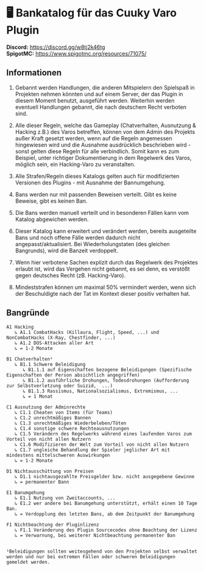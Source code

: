 # 🖥 Bankatalog für das Cuuky Varo Plugin

**Discord:** https://discord.gg/w8tj2k46tg<br/>
**SpigotMC:** https://www.spigotmc.org/resources/71075/

## Informationen
1.   Gebannt werden Handlungen, die anderen Mitspielern den Spielspaß in Projekten nehmen könnten und auf einem Server, der das Plugin in diesem Moment benutzt, ausgeführt            werden. Weiterhin werden eventuell Handlungen gebannt, die nach deutschem Recht verboten sind. 

2.   Alle dieser Regeln, welche das Gameplay (Chatverhalten, Ausnutzung & Hacking z.B.) des Varos betreffen, können von dem Admin des Projekts außer Kraft gesetzt werden, wenn        auf die Regeln angemessen hingewiesen wird und die Ausnahme ausdrücklich beschrieben wird - sonst gelten diese Regeln für alle verbindlich.
     Somit kann es zum Beispiel, unter richtiger Dokumentierung in dem Regelwerk des Varos, möglich sein, ein Hacking-Varo zu veranstalten.

3.   Alle Strafen/Regeln dieses Katalogs gelten auch für modifizierten Versionen des Plugins - mit Ausnahme der Bannumgehung.

4.   Bans werden nur mit passenden Beweisen verteilt. Gibt es keine Beweise, gibt es keinen Ban.

5.   Die Bans werden manuell verteilt und in besonderen Fällen kann vom Katalog abgewichen werden.

6.   Dieser Katalog kann erweitert und verändert werden, bereits ausgeteilte Bans und noch offene Fälle werden dadurch nicht angepasst/aktualisiert.
     Bei Wiederholungstaten (des gleichen Bangrunds), wird die Banzeit verdoppelt.

7.   Wenn hier verbotene Sachen explizit durch das Regelwerk des Projektes erlaubt ist, wird das Vergehen nicht gebannt, es sei denn, es verstößt gegen deutsches Recht (zB.          Hacking-Varo).

8.   Mindeststrafen können um maximal 50% vermindert werden, wenn sich der Beschuldigte nach der Tat im Kontext dieser positiv verhalten hat.

## Bangründe
```
A1 Hacking
   ↳ A1.1 CombatHacks (Killaura, Flight, Speed, ...) und NonCombatHacks (X-Ray, Chestfinder, ...)
   ↳ A1.2 DOS-Attacken aller Art
   ↳ = 1-2 Monate

B1 Chatverhalten¹
   ↳ B1.1 Schwere Beleidigung
      ↳ B1.1.1 auf Eigenschaften bezogene Beleidigungen (Spezifische Eigenschaften der Person absichtlich angegriffen)
      ↳ B1.1.2 ausführliche Drohungen, Todesdrohungen (Aufforderung zur Selbstverletzung oder Suizid,  ...)
      ↳ B1.1.3 Rassismus, Nationalsozialismus, Extremismus, ...
      ↳ = 1 Monat

C1 Ausnutzung der Adminrechte
   ↳ C1.1 Cheaten von Items (für Teams)
   ↳ C1.2 unrechtmäßiges Bannen
   ↳ C1.3 unrechtmäßiges Wiederbeleben/Töten
   ↳ C1.4 sonstige schwere Rechteausnutzungen
   ↳ C1.5 Verändern des Regelwerks während eines laufenden Varos zum Vorteil von nicht allen Nutzern
   ↳ C1.6 Modifizieren der Welt zum Vorteil von nicht allen Nutzern
   ↳ C1.7 ungleiche Behandlung der Spieler jeglicher Art mit mindestens mittelschweren Auswirkungen
   ↳ = 1-2 Monate

D1 Nichtausschüttung von Preisen
   ↳ D1.1 nichtausgezahlte Preisgelder bzw. nicht ausgegebene Gewinne
   ↳ = permanenter Bann
  
E1 Banumgehung
   ↳ E1.1 Nutzung von Zweitaccounts, ...
   ↳ E1.2 wer andere bei Banumgehung unterstützt, erhält einen 10 Tage Ban.
   ↳ = Verdopplung des letzten Bans, ab dem Zeitpunkt der Banumgehung
   
F1 Nichtbeachtung der Pluginlizenz
   ↳ F1.1 Veränderung des Plugin Sourcecodes ohne Beachtung der Lizenz
   ↳ = Verwarnung, bei weiterer Nichtbeachtung permanenter Ban


¹Beleidigungen sollten weitesgehend von den Projekten selbst verwaltet werden und nur bei extremen Fällen oder schweren Beleidigungen gemeldet werden.
```
